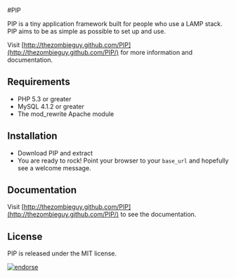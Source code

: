 #PIP

PIP is a tiny application framework built for people who use a LAMP stack. PIP aims to be as simple as possible to set up and use.

Visit [http://thezombieguy.github.com/PIP](http://thezombieguy.github.com/PIP/) for more information and documentation.

## Requirements

* PHP 5.3 or greater
* MySQL 4.1.2 or greater
* The mod_rewrite Apache module

## Installation

* Download PIP and extract
* You are ready to rock! Point your browser to your `base_url` and hopefully see a welcome message.

## Documentation

Visit [http://thezombieguy.github.com/PIP](http://thezombieguy.github.com/PIP/) to see the documentation.



## License

PIP is released under the MIT license.

[![endorse](http://api.coderwall.com/thezombieguy/endorsecount.png)](http://coderwall.com/thezombieguy)
